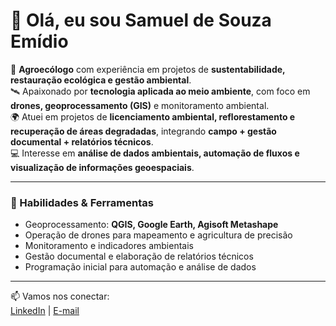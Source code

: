 # 👋 Olá, eu sou Samuel de Souza Emídio  

🌱 **Agroecólogo** com experiência em projetos de **sustentabilidade, restauração ecológica e gestão ambiental**.  
🛰️ Apaixonado por **tecnologia aplicada ao meio ambiente**, com foco em **drones, geoprocessamento (GIS)** e monitoramento ambiental.  
🌍 Atuei em projetos de **licenciamento ambiental, reflorestamento e recuperação de áreas degradadas**, integrando **campo + gestão documental + relatórios técnicos**.  
💻 Interesse em **análise de dados ambientais, automação de fluxos e visualização de informações geoespaciais**.  

---

### 🔧 Habilidades & Ferramentas
- Geoprocessamento: **QGIS, Google Earth, Agisoft Metashape**  
- Operação de drones para mapeamento e agricultura de precisão  
- Monitoramento e indicadores ambientais  
- Gestão documental e elaboração de relatórios técnicos  
- Programação inicial para automação e análise de dados  

---

📫 Vamos nos conectar:  
[LinkedIn](www.linkedin.com/in/samuel-emídio-94a153161) | [E-mail](mailto:samuelemidio@hotmail.com)  


